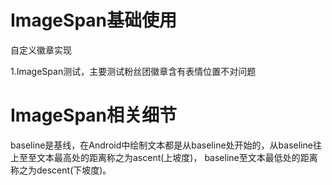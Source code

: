 # ImageSpan基础使用
自定义徽章实现  

1.ImageSpan测试，主要测试粉丝团徽章含有表情位置不对问题

# ImageSpan相关细节
baseline是基线，在Android中绘制文本都是从baseline处开始的，从baseline往上至至文本最高处的距离称之为ascent(上坡度)，
baseline至文本最低处的距离称之为descent(下坡度)。